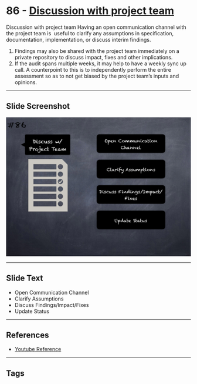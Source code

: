 
# 86 - [Discussion with project team](./Discussion%20with%20project%20team.md)

Discussion with project team Having an open communication channel with the project team is  useful to clarify any assumptions in specification, documentation, implementation, or discuss interim findings.

1.  Findings may also be shared with the project team immediately on a private repository to discuss impact, fixes and other implications.
2.  If the audit spans multiple weeks, it may help to have a weekly sync up call. A counterpoint to this is to independently perform the entire assessment so as to not get biased by the project team’s inputs and opinions.
___
## Slide Screenshot
![086.png](../../images/6.Audit%20Techniques%20and%20Tools%20101/086.png)
___
## Slide Text
- Open Communication Channel
- Clarify Assumptions
- Discuss Findings/Impact/Fixes
- Update Status
___
## References
- [Youtube Reference](https://youtu.be/dgITqd3mkDk?t=547)
___
## Tags

